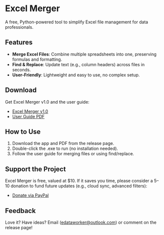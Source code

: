 # Excel Merger

A free, Python-powered tool to simplify Excel file management for data professionals.

## Features
- **Merge Excel Files**: Combine multiple spreadsheets into one, preserving formulas and formatting.
- **Find & Replace**: Update text (e.g., column headers) across files in seconds.
- **User-Friendly**: Lightweight and easy to use, no complex setup.

## Download
Get Excel Merger v1.0 and the user guide:
- [Excel Merger v1.0](https://github.com/edataworker/ExcelMerger/releases/tag/v1.0)
- [User Guide PDF](https://github.com/edataworker/ExcelMerger/releases/download/v1.0/ExcelMerger_UserGuide_v1.0.pdf)

## How to Use
1. Download the app and PDF from the release page.
2. Double-click the .exe to run (no installation needed).
3. Follow the user guide for merging files or using find/replace.

## Support the Project
Excel Merger is free, valued at $10. If it saves you time, please consider a $5–$10 donation to fund future updates (e.g., cloud sync, advanced filters):
- [Donate via PayPal](https://paypal.me/edataworker?country.x=IN&locale.x=en_GB)

## Feedback
Love it? Have ideas? Email (edataworker@outlook.com) or comment on the release page!
